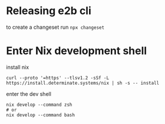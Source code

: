 # Releasing e2b cli 

to create a changeset run `npx changeset`


# Enter Nix development shell 

install nix 

```
curl --proto '=https' --tlsv1.2 -sSf -L https://install.determinate.systems/nix | sh -s -- install
```

enter the dev shell 
```
nix develop --command zsh
# or
nix develop --command bash
```